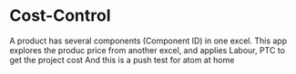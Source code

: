 # Cost-Control
A product has several components (Component ID) in one excel. This app explores the produc price from another excel, and applies Labour, PTC to get the project cost
And this is a push test for atom at home

